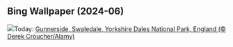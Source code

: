 ## Bing Wallpaper (2024-06)
![](https://www.bing.com/th?id=OHR.YorkshireDalesNP_EN-CA8134519875_UHD.jpg&w=1000)Today: [Gunnerside, Swaledale, Yorkshire Dales National Park, England (© Derek Croucher/Alamy)](https://www.bing.com/th?id=OHR.YorkshireDalesNP_EN-CA8134519875_UHD.jpg)